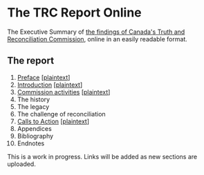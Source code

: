 # The TRC Report Online

The Executive Summary of [the findings of Canada's Truth and Reconciliation Commission](http://www.trc.ca/websites/trcinstitution/index.php?p=890), online in an easily readable format.

## The report

1. [Preface](/trc/preface) [[plaintext](/txt/preface.txt)]
2. [Introduction](/trc/introduction) [[plaintext](/txt/introduction.txt)]
3. [Commission activities](/trc/commission-activities) [[plaintext](/txt/commission-activities.txt)]
4. The history
5. The legacy
6. The challenge of reconciliation
7. [Calls to Action](/trc/calls-to-action) [[plaintext](/txt/calls-to-action.txt)]
8. Appendices
9. Bibliography
10. Endnotes

This is a work in progress. Links will be added as new sections are uploaded.


